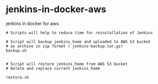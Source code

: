 # jenkins-in-docker-aws
jenkins in docker for aws


```
# Scripts will help to reduce time for reinstallation of Jenkins

# Script will backup jenkins_home and uploaded to AWS S3 bucket
# as archive in zip format ( jenkins-backup.tar.gz)
backup.sh 


# Script will restore jenkins_home from AWS S3 bucket
# Delete and replace current jenkins_home 

restore.sh


```
